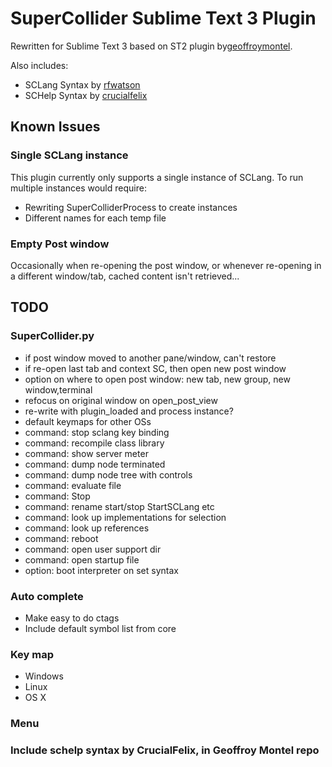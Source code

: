 # SuperCollider Sublime Text 3 Plugin

Rewritten for Sublime Text 3 based on ST2 plugin by[geoffroymontel](https://github.com/geoffroymontel/supercollider-package-for-sublime-text).

Also includes:
- SCLang Syntax by [rfwatson](https://github.com/rfwatson/supercollider-tmbundle)
- SCHelp Syntax by [crucialfelix](https://github.com/crucialfelix)

## Known Issues

### Single SCLang instance

This plugin currently only supports a single instance of SCLang.
To run multiple instances would require:

- Rewriting SuperColliderProcess to create instances
- Different names for each temp file

### Empty Post window

Occasionally when re-opening the post window, or whenever re-opening in a different window/tab, cached content isn't retrieved...

## TODO

### SuperCollider.py

- if post window moved to another pane/window, can't restore
- if re-open last tab and context SC, then open new post window
- option on where to open post window: new tab, new group, new window,terminal
- refocus on original window on open_post_view
- re-write with plugin_loaded and process instance?
- default keymaps for other OSs
- command: stop sclang key binding
- command: recompile class library
- command: show server meter
- command: dump node terminated
- command: dump node tree with controls
- command: evaluate file
- command: Stop
- command: rename start/stop StartSCLang etc
- command: look up implementations for selection
- command: look up references
- command: reboot
- command: open user support dir
- command: open startup file
- option: boot interpreter on set syntax

### Auto complete

- Make easy to do ctags
- Include default symbol list from core

### Key map

- Windows
- Linux
- OS X

### Menu

### Include schelp syntax by CrucialFelix, in Geoffroy Montel repo
